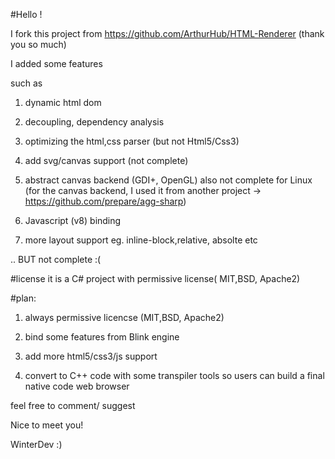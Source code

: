 #Hello !

I fork this project from https://github.com/ArthurHub/HTML-Renderer (thank you so much)

I added some features

such as

1) dynamic html dom

2) decoupling, dependency analysis

3) optimizing the html,css parser (but not Html5/Css3)

4) add svg/canvas support (not complete)

5) abstract canvas backend (GDI+, OpenGL) also not complete for Linux (for the canvas backend, I used it from another project -> https://github.com/prepare/agg-sharp)

6) Javascript (v8) binding 

7) more layout support eg. inline-block,relative, absolte etc


.. BUT not complete :( 

#license
it is a C# project with permissive license( MIT,BSD, Apache2)

#plan:

1) always permissive licencse (MIT,BSD, Apache2)

2) bind some features from Blink engine

3) add more html5/css3/js support

4) convert to C++ code with some transpiler tools 
   so users can build a final native code web browser



feel free to comment/ suggest

Nice to meet you!

WinterDev :)